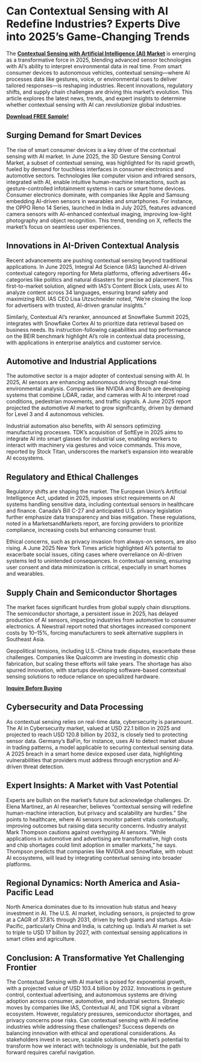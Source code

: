 # Can Contextual Sensing with AI Redefine Industries? Experts Dive into 2025’s Game-Changing Trends
The [**Contextual Sensing with Artificial Intelligence (AI) Market**](https://www.nextmsc.com/report/contextual-sensing-with-ai-market-ic3087) is emerging as a transformative force in 2025, blending advanced sensor technologies with AI’s ability to interpret environmental data in real time. From smart consumer devices to autonomous vehicles, contextual sensing—where AI processes data like gestures, voice, or environmental cues to deliver tailored responses—is reshaping industries. Recent innovations, regulatory shifts, and supply chain challenges are driving this market’s evolution. This article explores the latest news, trends, and expert insights to determine whether contextual sensing with AI can revolutionize global industries.

[**Download FREE Sample!**](https://www.nextmsc.com/contextual-sensing-with-ai-market-ic3087/request-sample)

## Surging Demand for Smart Devices

The rise of smart consumer devices is a key driver of the contextual sensing with AI market. In June 2025, the 3D Gesture Sensing Control Market, a subset of contextual sensing, was highlighted for its rapid growth, fueled by demand for touchless interfaces in consumer electronics and automotive sectors. Technologies like computer vision and infrared sensors, integrated with AI, enable intuitive human-machine interactions, such as gesture-controlled infotainment systems in cars or smart home devices.
Consumer electronics dominate, with companies like Apple and Samsung embedding AI-driven sensors in wearables and smartphones. For instance, the OPPO Reno 14 Series, launched in India in July 2025, features advanced camera sensors with AI-enhanced contextual imaging, improving low-light photography and object recognition. This trend, trending on X, reflects the market’s focus on seamless user experiences.

## Innovations in AI-Driven Contextual Analysis

Recent advancements are pushing contextual sensing beyond traditional applications. In June 2025, Integral Ad Science (IAS) launched AI-driven contextual category reporting for Meta platforms, offering advertisers 46+ categories like politics and natural disasters for precise ad placement. This first-to-market solution, aligned with IAS’s Content Block Lists, uses AI to analyze content across 34 languages, ensuring brand safety and maximizing ROI. IAS CEO Lisa Utzschneider noted, “We’re closing the loop for advertisers with trusted, AI-driven granular insights.”

Similarly, Contextual AI’s reranker, announced at Snowflake Summit 2025, integrates with Snowflake Cortex AI to prioritize data retrieval based on business needs. Its instruction-following capabilities and top performance on the BEIR benchmark highlight AI’s role in contextual data processing, with applications in enterprise analytics and customer service.

## Automotive and Industrial Applications

The automotive sector is a major adopter of contextual sensing with AI. In 2025, AI sensors are enhancing autonomous driving through real-time environmental analysis. Companies like NVIDIA and Bosch are developing systems that combine LiDAR, radar, and cameras with AI to interpret road conditions, pedestrian movements, and traffic signals. A June 2025 report projected the automotive AI market to grow significantly, driven by demand for Level 3 and 4 autonomous vehicles.

Industrial automation also benefits, with AI sensors optimizing manufacturing processes. TDK’s acquisition of SoftEye in 2025 aims to integrate AI into smart glasses for industrial use, enabling workers to interact with machinery via gestures and voice commands. This move, reported by Stock Titan, underscores the market’s expansion into wearable AI ecosystems.

## Regulatory and Ethical Challenges

Regulatory shifts are shaping the market. The European Union’s Artificial Intelligence Act, updated in 2025, imposes strict requirements on AI systems handling sensitive data, including contextual sensors in healthcare and finance. Canada’s Bill C-27 and anticipated U.S. privacy legislation further emphasize data transparency and bias mitigation. These regulations, noted in a MarketsandMarkets report, are forcing providers to prioritize compliance, increasing costs but enhancing consumer trust.

Ethical concerns, such as privacy invasion from always-on sensors, are also rising. A June 2025 New York Times article highlighted AI’s potential to exacerbate social issues, citing cases where overreliance on AI-driven systems led to unintended consequences. In contextual sensing, ensuring user consent and data minimization is critical, especially in smart homes and wearables.

## Supply Chain and Semiconductor Shortages

The market faces significant hurdles from global supply chain disruptions. The semiconductor shortage, a persistent issue in 2025, has delayed production of AI sensors, impacting industries from automotive to consumer electronics. A Newstrail report noted that shortages increased component costs by 10–15%, forcing manufacturers to seek alternative suppliers in Southeast Asia.

Geopolitical tensions, including U.S.-China trade disputes, exacerbate these challenges. Companies like Qualcomm are investing in domestic chip fabrication, but scaling these efforts will take years. The shortage has also spurred innovation, with startups developing software-based contextual sensing solutions to reduce reliance on specialized hardware.

[**Inquire Before Buying**](https://www.nextmsc.com/contextual-sensing-with-ai-market-ic3087/inquire-before-buying)

## Cybersecurity and Data Processing

As contextual sensing relies on real-time data, cybersecurity is paramount. The AI in Cybersecurity market, valued at USD 22.1 billion in 2025 and projected to reach USD 120.8 billion by 2032, is closely tied to protecting sensor data. Germany’s BaFin, for instance, uses AI to detect market abuse in trading patterns, a model applicable to securing contextual sensing data. A 2025 breach in a smart home device exposed user data, highlighting vulnerabilities that providers must address through encryption and AI-driven threat detection.

## Expert Insights: A Market with Vast Potential

Experts are bullish on the market’s future but acknowledge challenges. Dr. Elena Martinez, an AI researcher, believes “contextual sensing will redefine human-machine interaction, but privacy and scalability are hurdles.” She points to healthcare, where AI sensors monitor patient vitals contextually, improving outcomes but raising data security concerns.
Industry analyst Mark Thompson cautions against overhyping AI sensors. “While applications in automotive and advertising are transformative, high costs and chip shortages could limit adoption in smaller markets,” he says. Thompson predicts that companies like NVIDIA and Snowflake, with robust AI ecosystems, will lead by integrating contextual sensing into broader platforms.

## Regional Dynamics: North America and Asia-Pacific Lead

North America dominates due to its innovation hub status and heavy investment in AI. The U.S. AI market, including sensors, is projected to grow at a CAGR of 37.8% through 2031, driven by tech giants and startups. Asia-Pacific, particularly China and India, is catching up. India’s AI market is set to triple to USD 17 billion by 2027, with contextual sensing applications in smart cities and agriculture.

## Conclusion: A Transformative Yet Challenging Frontier

The Contextual Sensing with AI market is poised for exponential growth, with a projected value of USD 103.4 billion by 2032. Innovations in gesture control, contextual advertising, and autonomous systems are driving adoption across consumer, automotive, and industrial sectors. Strategic moves by companies like IAS, Contextual AI, and TDK signal a vibrant ecosystem. However, regulatory pressures, semiconductor shortages, and privacy concerns pose risks.
Can contextual sensing with AI redefine industries while addressing these challenges? Success depends on balancing innovation with ethical and operational considerations. As stakeholders invest in secure, scalable solutions, the market’s potential to transform how we interact with technology is undeniable, but the path forward requires careful navigation.

